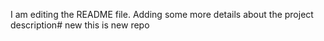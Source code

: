 I am editing the README file. Adding some more details about the project description# new
this is new repo

